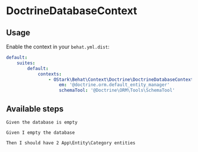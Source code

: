 # DoctrineDatabaseContext

## Usage
Enable the context in your `behat.yml.dist`:

```yaml
default:
    suites:
        default:
            contexts:
                - OStark\Behat\Context\Doctrine\DoctrineDatabaseContext:
                    em: '@doctrine.orm.default_entity_manager'
                    schemaTool: '@Doctrine\ORM\Tools\SchemaTool'
```

## Available steps

```gherkin
Given the database is empty     

Given I empty the database
```

```gherkin
Then I should have 2 App\Entity\Category entities
```
